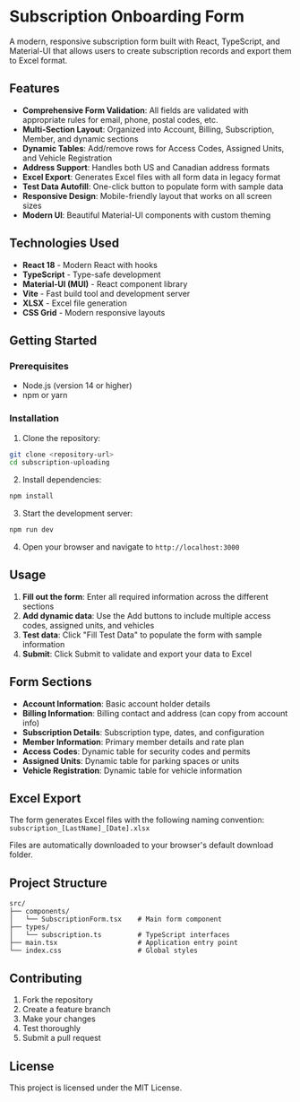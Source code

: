 # Subscription Onboarding Form

A modern, responsive subscription form built with React, TypeScript, and Material-UI that allows users to create subscription records and export them to Excel format.

## Features

- **Comprehensive Form Validation**: All fields are validated with appropriate rules for email, phone, postal codes, etc.
- **Multi-Section Layout**: Organized into Account, Billing, Subscription, Member, and dynamic sections
- **Dynamic Tables**: Add/remove rows for Access Codes, Assigned Units, and Vehicle Registration
- **Address Support**: Handles both US and Canadian address formats
- **Excel Export**: Generates Excel files with all form data in legacy format
- **Test Data Autofill**: One-click button to populate form with sample data
- **Responsive Design**: Mobile-friendly layout that works on all screen sizes
- **Modern UI**: Beautiful Material-UI components with custom theming

## Technologies Used

- **React 18** - Modern React with hooks
- **TypeScript** - Type-safe development
- **Material-UI (MUI)** - React component library
- **Vite** - Fast build tool and development server
- **XLSX** - Excel file generation
- **CSS Grid** - Modern responsive layouts

## Getting Started

### Prerequisites

- Node.js (version 14 or higher)
- npm or yarn

### Installation

1. Clone the repository:
```bash
git clone <repository-url>
cd subscription-uploading
```

2. Install dependencies:
```bash
npm install
```

3. Start the development server:
```bash
npm run dev
```

4. Open your browser and navigate to `http://localhost:3000`

## Usage

1. **Fill out the form**: Enter all required information across the different sections
2. **Add dynamic data**: Use the Add buttons to include multiple access codes, assigned units, and vehicles
3. **Test data**: Click "Fill Test Data" to populate the form with sample information
4. **Submit**: Click Submit to validate and export your data to Excel

## Form Sections

- **Account Information**: Basic account holder details
- **Billing Information**: Billing contact and address (can copy from account info)
- **Subscription Details**: Subscription type, dates, and configuration
- **Member Information**: Primary member details and rate plan
- **Access Codes**: Dynamic table for security codes and permits
- **Assigned Units**: Dynamic table for parking spaces or units
- **Vehicle Registration**: Dynamic table for vehicle information

## Excel Export

The form generates Excel files with the following naming convention:
`subscription_[LastName]_[Date].xlsx`

Files are automatically downloaded to your browser's default download folder.

## Project Structure

```
src/
├── components/
│   └── SubscriptionForm.tsx    # Main form component
├── types/
│   └── subscription.ts         # TypeScript interfaces
├── main.tsx                    # Application entry point
└── index.css                   # Global styles
```

## Contributing

1. Fork the repository
2. Create a feature branch
3. Make your changes
4. Test thoroughly
5. Submit a pull request

## License

This project is licensed under the MIT License.
